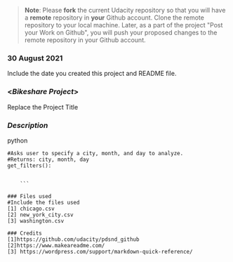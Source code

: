 >**Note**: Please **fork** the current Udacity repository so that you will have a **remote** repository in **your** Github account. Clone the remote repository to your local machine. Later, as a part of the project "Post your Work on Github", you will push your proposed changes to the remote repository in your Github account.

### 30 August 2021
Include the date you created this project and README file.

### <*Bikeshare Project*>
Replace the Project Title

### *Description*
python
```
#Asks user to specify a city, month, and day to analyze.
#Returns: city, month, day
get_filters():


    ```

### Files used
#Include the files used
[1] chicago.csv
[2] new_york_city.csv
[3] washington.csv

### Credits
[1]https://github.com/udacity/pdsnd_github
[2]https://www.makeareadme.com/
[3] https://wordpress.com/support/markdown-quick-reference/
